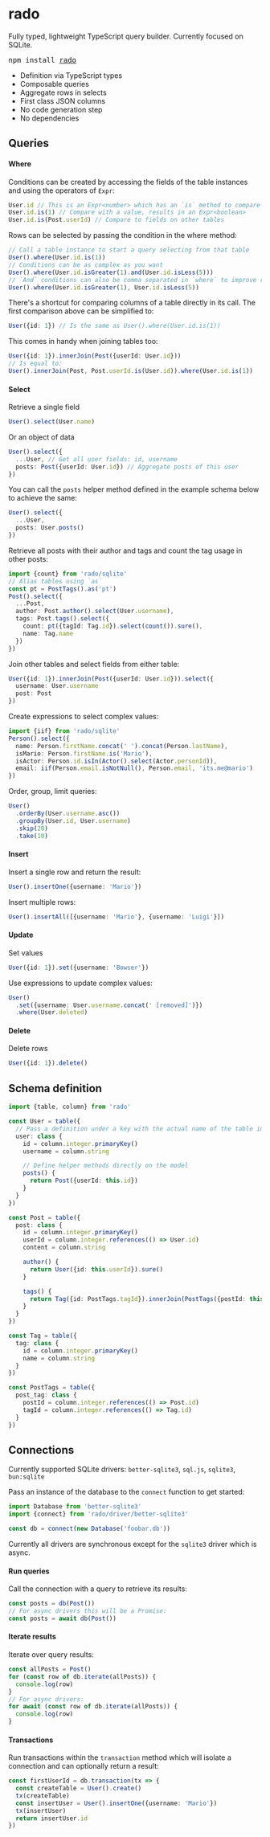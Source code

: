 # rado

Fully typed, lightweight TypeScript query builder.
Currently focused on SQLite.

<pre>npm install <a href="https://www.npmjs.com/package/rado">rado</a></pre>

- Definition via TypeScript types
- Composable queries
- Aggregate rows in selects
- First class JSON columns
- No code generation step
- No dependencies

## Queries

#### Where

Conditions can be created by accessing the fields of the table
instances and using the operators of `Expr`:

```ts
User.id // This is an Expr<number> which has an `is` method to compare
User.id.is(1) // Compare with a value, results in an Expr<boolean>
User.id.is(Post.userId) // Compare to fields on other tables
```

Rows can be selected by passing the condition in the where method:

```ts
// Call a table instance to start a query selecting from that table
User().where(User.id.is(1))
// Conditions can be as complex as you want
User().where(User.id.isGreater(1).and(User.id.isLess(5)))
// `And` conditions can also be comma separated in `where` to improve readability
User().where(User.id.isGreater(1), User.id.isLess(5))
```

There's a shortcut for comparing columns of a table directly in its call.
The first comparison above can be simplified to:

```ts
User({id: 1}) // Is the same as User().where(User.id.is(1))
```

This comes in handy when joining tables too:

```ts
User({id: 1}).innerJoin(Post({userId: User.id}))
// Is equal to:
User().innerJoin(Post, Post.userId.is(User.id)).where(User.id.is(1))
```

#### Select

Retrieve a single field

```ts
User().select(User.name)
```

Or an object of data

```ts
User().select({
  ...User, // Get all user fields: id, username
  posts: Post({userId: User.id}) // Aggregate posts of this user
})
```

You can call the `posts` helper method defined in the example schema below
to achieve the same:

```ts
User().select({
  ...User,
  posts: User.posts()
})
```

Retrieve all posts with their author and tags and count the tag usage in other
posts:

```ts
import {count} from 'rado/sqlite'
// Alias tables using `as`
const pt = PostTags().as('pt')
Post().select({
  ...Post,
  author: Post.author().select(User.username),
  tags: Post.tags().select({
    count: pt({tagId: Tag.id}).select(count()).sure(),
    name: Tag.name
  })
})
```

Join other tables and select fields from either table:

```ts
User({id: 1}).innerJoin(Post({userId: User.id})).select({
  username: User.username
  post: Post
})
```

Create expressions to select complex values:

```ts
import {iif} from 'rado/sqlite'
Person().select({
  name: Person.firstName.concat(' ').concat(Person.lastName),
  isMario: Person.firstName.is('Mario'),
  isActor: Person.id.isIn(Actor().select(Actor.personId)),
  email: iif(Person.email.isNotNull(), Person.email, 'its.me@mario')
})
```

Order, group, limit queries:

```ts
User()
  .orderBy(User.username.asc())
  .groupBy(User.id, User.username)
  .skip(20)
  .take(10)
```

#### Insert

Insert a single row and return the result:

```ts
User().insertOne({username: 'Mario'})
```

Insert multiple rows:

```ts
User().insertAll([{username: 'Mario'}, {username: 'Luigi'}])
```

#### Update

Set values

```ts
User({id: 1}).set({username: 'Bowser'})
```

Use expressions to update complex values:

```ts
User()
  .set({username: User.username.concat(' [removed]')})
  .where(User.deleted)
```

#### Delete

Delete rows

```ts
User({id: 1}).delete()
```

## Schema definition

```ts
import {table, column} from 'rado'

const User = table({
  // Pass a definition under a key with the actual name of the table in database
  user: class {
    id = column.integer.primaryKey()
    username = column.string

    // Define helper methods directly on the model
    posts() {
      return Post({userId: this.id})
    }
  }
})

const Post = table({
  post: class {
    id = column.integer.primaryKey()
    userId = column.integer.references(() => User.id)
    content = column.string

    author() {
      return User({id: this.userId}).sure()
    }

    tags() {
      return Tag({id: PostTags.tagId}).innerJoin(PostTags({postId: this.id}))
    }
  }
})

const Tag = table({
  tag: class {
    id = column.integer.primaryKey()
    name = column.string
  }
})

const PostTags = table({
  post_tag: class {
    postId = column.integer.references(() => Post.id)
    tagId = column.integer.references(() => Tag.id)
  }
})
```

## Connections

Currently supported SQLite drivers:
`better-sqlite3`, `sql.js`, `sqlite3`, `bun:sqlite`

Pass an instance of the database to the `connect` function to get started:

```ts
import Database from 'better-sqlite3'
import {connect} from 'rado/driver/better-sqlite3'

const db = connect(new Database('foobar.db'))
```

Currently all drivers are synchronous except for the `sqlite3` driver which is
async.

#### Run queries

Call the connection with a query to retrieve its results:

```ts
const posts = db(Post())
// For async drivers this will be a Promise:
const posts = await db(Post())
```

#### Iterate results

Iterate over query results:

```ts
const allPosts = Post()
for (const row of db.iterate(allPosts)) {
  console.log(row)
}
// For async drivers:
for await (const row of db.iterate(allPosts)) {
  console.log(row)
}
```

#### Transactions

Run transactions within the `transaction` method which will isolate a connection
and can optionally return a result:

```ts
const firstUserId = db.transaction(tx => {
  const createTable = User().create()
  tx(createTable)
  const insertUser = User().insertOne({username: 'Mario'})
  tx(insertUser)
  return insertUser.id
})
```
